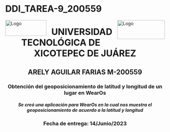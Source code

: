 # DDI_TAREA-9_200559
<p>
<img src=https://github.com/Arely2409/DDI_TAREA-3_200559/assets/84819096/285c9e31-8d65-443f-a1ba-f252963cd261 alt="Logo" width="130" height="50" align="left"> <img src=https://github.com/Arely2409/DDI_TAREA-3_200559/assets/84819096/d6991d80-8278-4a17-b4ca-433d1b6241df alt="Logo" width="150" height="60" align="right"> 
</p>


<P>
  <h1 align="center">UNIVERSIDAD TECNOLÓGICA DE XICOTEPEC DE JUÁREZ</h1>
  <h2 align="center">ARELY AGUILAR FARIAS M-200559</h2>
  <h3 align="center">Obtención del geoposicionamiento de latitud y longitud de un lugar en WearOs</h3>
    <h5 align="center">Se creó una aplicación para WearOs en la cual nos muestra el geoposicionamiento de acuerdo a la latitud y longitud</h5>
  <h3 align="center">Fecha de entrega: 14/Junio/2023</h3>
</P>
